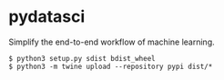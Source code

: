 # pydatasci

Simplify the end-to-end workflow of machine learning.

```
$ python3 setup.py sdist bdist_wheel
$ python3 -m twine upload --repository pypi dist/*
```